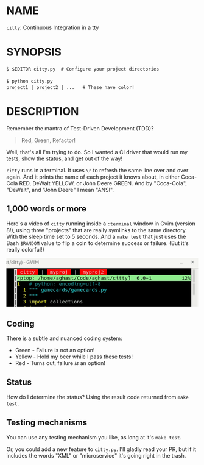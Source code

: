 # NAME

`citty`: Continuous Integration in a tty

# SYNOPSIS

    $ $EDITOR citty.py  # Configure your project directories

    $ python citty.py
    project1 | project2 | ...	# These have color!

# DESCRIPTION

Remember the mantra of Test-Driven Development (TDD)? 

  > Red, Green, Refactor!

Well, that's all I'm trying to do. So I wanted a CI driver that would run my
tests, show the status, and get out of the way!

`citty` runs in a terminal. It uses `\r` to refresh the same line over and over
again. And it prints the name of each project it knows about, in either
Coca-Cola RED, DeWalt YELLOW, or John Deere GREEN. And by "Coca-Cola",
"DeWalt", and "John Deere" I mean "ANSI".

## 1,000 words or more

Here's a video of `citty` running inside a `:terminal` window
in Gvim (version 8!), using three "projects" that are really
symlinks to the same directory. With the sleep time set to 5 seconds. And a `make test` that just
uses the Bash `$RANDOM` value to flip a coin to determine
success or failure. (But it's really colorful!)


![Video of citty running in Gvim](/etc/citty-in-gvim.gif?raw=true "Citty running in Gvim terminal")

## Coding

There is a subtle and nuanced coding system:

  * Green - Failure is not an option!
  * Yellow - Hold my beer while I pass these tests!
  * Red - Turns out, failure *is* an option!

## Status

How do I determine the status? Using the result code returned from `make test`.

## Testing mechanisms

You can use any testing mechanism you like, as long at it's `make test`. 

Or, you could add a new feature to `citty.py`. I'll gladly read your PR,
but if it includes the words "XML" or "microservice" it's going right in the
trash.
